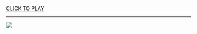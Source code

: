 
<a href="https://premium76.site?title=unblocked_game_6&ref=13M">CLICK TO PLAY</a></h3>
<hr>

<a href="https://premium76.site?title=unblocked_game_6&ref=13M"><img src="https://clearcache.store/games.png"></a>


